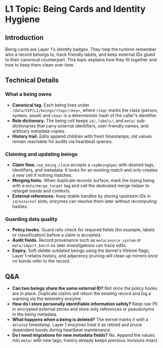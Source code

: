# L1 Topic: Being Cards and Identity Hygiene

## Introduction
Being cards are Layer 1's identity badges. They help the runtime remember who a record belongs to, track friendly labels, and keep external IDs glued to their canonical counterpart. This topic explains how they fit together and how to keep them clean over time.

## Technical Details
### What a being owns
- **Canonical tag.** Each being lives under `/data/CEP/L1/beings/<tag>/<key>`, where `<tag>` marks the class (person, system, asset) and `<key>` is a deterministic hash of the caller's identifier.
- **Role dictionary.** The being cell keeps `id/`, `labels/`, and `meta/` sub-dictionaries that carry external identifiers, user-friendly names, and arbitrary metadata copies.
- **History trail.** Edits append children with fresh timestamps; old values remain reachable for audits via heartbeat queries.

### Claiming and updating beings
- **Claim flow.** `cep_being_claim` accepts a `cepBeingSpec` with desired tags, identifiers, and metadata. It looks for an existing match and only creates a new cell if nothing matches.
- **Merging hints.** When duplicate records surface, mark the losing being with a `meta/merge_target` tag and call the dedicated merge helper to retarget bonds and contexts.
- **External references.** Keep stable handles by storing upstream IDs in `id/external` slots; enzymes can resolve them later without recomputing hashes.

### Guarding data quality
- **Policy hooks.** Guard rails check for required fields (for example, labels or classification) before a claim is accepted.
- **Audit fields.** Record provenance such as `meta/source_system` or `meta/import_batch` so later investigations can trace edits.
- **Expiry.** Soft-delete outdated beings using the kernel's lifetime flags; Layer 1 retains history, and adjacency pruning will clean up mirrors once no bonds refer to the record.

## Q&A
- **Can two beings share the same external ID?** Not once the policy hooks are in place. Duplicate claims will return the existing record and log a warning via the telemetry enzyme.
- **How do I store personally identifiable information safely?** Keep raw PII in encrypted external stores and store only references or pseudonyms in the being metadata.
- **What happens when a being is deleted?** The kernel marks it with a `deleted` timestamp. Layer 1 enzymes treat it as retired and prune dependent bonds during heartbeat maintenance.
- **Do I need migrations for new metadata fields?** No. Append the values into `meta/` with new tags; history already keeps previous revisions intact.
